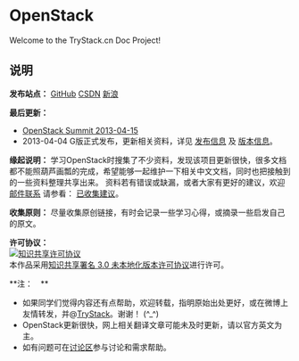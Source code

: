 OpenStack
=========
Welcome to the TryStack.cn Doc Project!

## 说明

**发布站点：** [GitHub](https://github.com/TryStackDoc/OpenStack/wiki)  [CSDN](http://blog.csdn.net/trystack)  [新浪](http://blog.sina.com.cn/trystack)

**最后更新：** 
- [OpenStack Summit 2013-04-15](https://www.openstack.org/summit/portland-2013/)
- 2013-04-04 G版正式发布，更新相关资料，详见 [发布信息](https://wiki.openstack.org/wiki/Releases) 及 [版本信息](https://github.com/TryStackDoc/OpenStack/wiki/_history)。

**缘起说明：** 学习OpenStack时搜集了不少资料，发现该项目更新很快，很多文档都不能照葫芦画瓢的完成，希望能够一起维护一下相关中文文档，同时也把接触到的一些资料整理共享出来。 资料若有错误或缺漏，或者大家有更好的建议，欢迎 [邮件联系](mailto://duyujie.dyj@gmail.com) 请参看： [已收集建议]( https://github.com/TryStackDoc/OpenStack/issues)。

**收集原则：** 尽量收集原创链接，有时会记录一些学习心得，或摘录一些启发自己的原文。

**许可协议：**  
<a rel="license" href="http://creativecommons.org/licenses/by/3.0/deed.zh"><img alt="知识共享许可协议" style="border-width:0" src="http://i.creativecommons.org/l/by/3.0/88x31.png" /></a><br />本作品采用<a rel="license" href="http://creativecommons.org/licenses/by/3.0/deed.zh">知识共享署名 3.0 未本地化版本许可协议</a>进行许可。

**注：　** 
- 如果同学们觉得内容还有点帮助，欢迎转载，指明原始出处更好，或在微博上友情转发，并@[TryStack](weibo.com/trystack)。谢谢！ (^_^)
- OpenStack更新很快，网上相关翻译文章可能未及时更新，请以官方英文为主。
- 如有问题可在[讨论区](https://groups.google.com/forum/?fromgroups#!forum/trystack-china)参与讨论和需求帮助。
